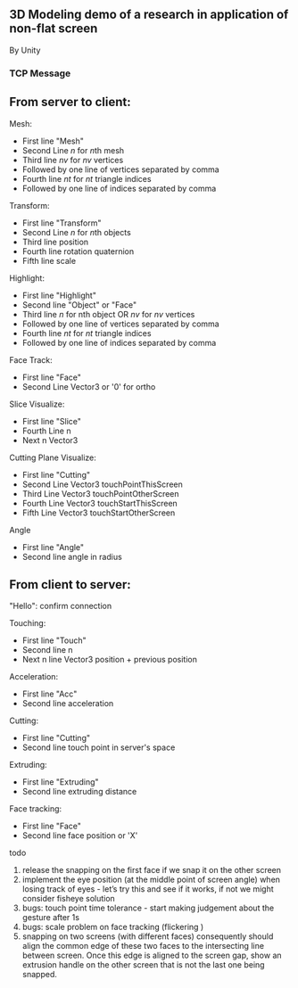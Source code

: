 ## 3D Modeling demo of a research in application of non-flat screen

By Unity

### TCP Message

## From server to client:

Mesh:
- First line "Mesh"
- Second Line $n$ for $n$th mesh
- Third line $nv$ for $nv$ vertices
- Followed by one line of vertices separated by comma
- Fourth line $nt$ for $nt$ triangle indices
- Followed by one line of indices separated by comma

Transform:
- First line "Transform"
- Second Line $n$ for $n$th objects
- Third line position
- Fourth line rotation quaternion
- Fifth line scale

Highlight:
- First line "Highlight"
- Second line "Object" or "Face"
- Third line $n$ for nth object OR $nv$ for $nv$ vertices
- Followed by one line of vertices separated by comma
- Fourth line $nt$ for $nt$ triangle indices
- Followed by one line of indices separated by comma

Face Track:
- First line "Face"
- Second Line Vector3 or '0' for ortho

Slice Visualize:
- First line "Slice"
- Fourth Line n
- Next n Vector3

Cutting Plane Visualize:
- First line "Cutting"
- Second Line Vector3 touchPointThisScreen
- Third Line Vector3 touchPointOtherScreen
- Fourth Line Vector3 touchStartThisScreen
- Fifth Line Vector3 touchStartOtherScreen

Angle
- First line "Angle"
- Second line angle in radius

## From client to server:

"Hello": confirm connection

Touching:
- First line "Touch"
- Second line n
- Next n line Vector3 position + previous position

Acceleration:
- First line "Acc"
- Second line acceleration

Cutting:
- First line "Cutting"
- Second line touch point in server's space

Extruding:
- First line "Extruding"
- Second line extruding distance

Face tracking:
- First line "Face"
- Second line face position or 'X'



todo
1. release the snapping on the first face if we snap it on the other screen
2. implement the eye position (at the middle point of screen angle) when losing track of eyes - let’s try this and see if it works, if not we might consider fisheye solution
3. bugs: touch point time tolerance - start making judgement about the gesture after 1s
4. bugs: scale problem on face tracking (flickering )
5. snapping on two screens (with different faces) consequently should align the common edge of these two faces to the intersecting line between screen. Once this edge is aligned to the screen gap, show an extrusion handle on the other screen that is not the last one being snapped.